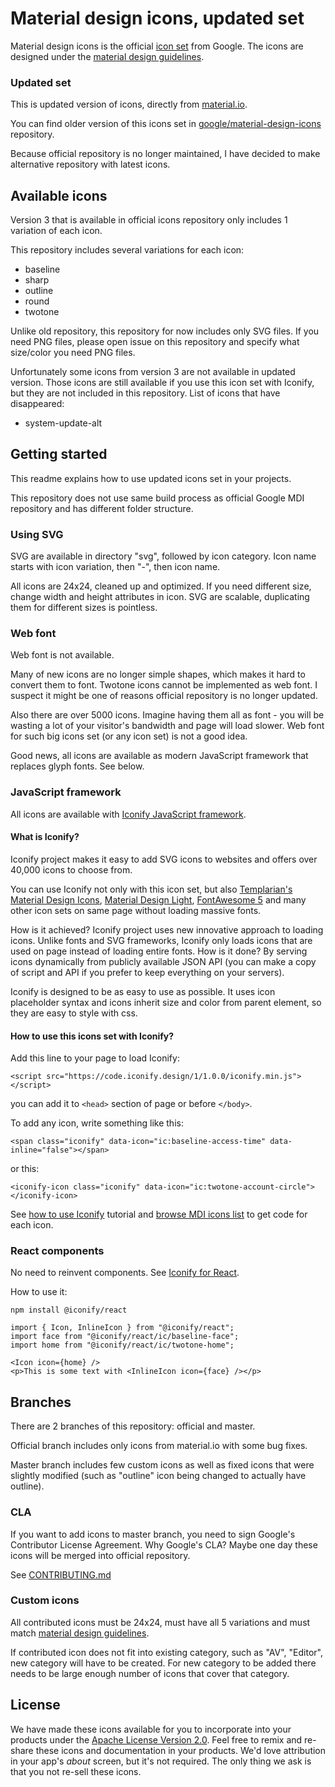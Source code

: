 # Material design icons, updated set

Material design icons is the official [icon set](https://www.google.com/design/spec/style/icons.html#icons-system-icons) from Google.  The icons are designed under the [material design guidelines](https://material.io/guidelines/).


### Updated set

This is updated version of icons, directly from [material.io](https://material.io/tools/icons/).

You can find older version of this icons set in [google/material-design-icons](https://github.com/google/material-design-icons) repository.

Because official repository is no longer maintained, I have decided to make alternative repository with latest icons.


## Available icons

Version 3 that is available in official icons repository only includes 1 variation of each icon.

This repository includes several variations for each icon:

* baseline
* sharp
* outline
* round
* twotone

Unlike old repository, this repository for now includes only SVG files. If you need PNG files, please open issue on this repository and specify what size/color you need PNG files.

Unfortunately some icons from version 3 are not available in updated version. Those icons are still available if you use this icon set with Iconify, but they are not included in this repository. List of icons that have disappeared:

* system-update-alt


## Getting started

This readme explains how to use updated icons set in your projects.

This repository does not use same build process as official Google MDI repository and has different folder structure.


### Using SVG

SVG are available in directory "svg", followed by icon category. Icon name starts with icon variation, then "-", then icon name.

All icons are 24x24, cleaned up and optimized. If you need different size, change width and height attributes in icon. SVG are scalable, duplicating them for different sizes is pointless.


### Web font

Web font is not available.

Many of new icons are no longer simple shapes, which makes it hard to convert them to font. Twotone icons cannot be implemented as web font. I suspect it might be one of reasons official repository is no longer updated.

Also there are over 5000 icons. Imagine having them all as font - you will be wasting a lot of your visitor's bandwidth and page will load slower. Web font for such big icons set (or any icon set) is not a good idea.

Good news, all icons are available as modern JavaScript framework that replaces glyph fonts. See below.


### JavaScript framework

All icons are available with [Iconify JavaScript framework](https://iconify.design/).

#### What is Iconify?

Iconify project makes it easy to add SVG icons to websites and offers over 40,000 icons to choose from.

You can use Iconify not only with this icon set, but also [Templarian's Material Design Icons](https://iconify.design/icon-sets/mdi/), [Material Design Light](https://iconify.design/icon-sets/mdi-light/), [FontAwesome 5](https://iconify.design/icon-sets/fa-regular/) and many other icon sets on same page without loading massive fonts.

How is it achieved? Iconify project uses new innovative approach to loading icons. Unlike fonts and SVG frameworks, Iconify only loads icons that are used on page instead of loading entire fonts. How is it done? By serving icons dynamically from publicly available JSON API (you can make a copy of script and API if you prefer to keep everything on your servers).

Iconify is designed to be as easy to use as possible. It uses icon placeholder syntax and icons inherit size and color from parent element, so they are easy to style with css.

#### How to use this icons set with Iconify?

Add this line to your page to load Iconify:

```
<script src="https://code.iconify.design/1/1.0.0/iconify.min.js"></script>
```

you can add it to ```<head>``` section of page or before ```</body>```.

To add any icon, write something like this:

```
<span class="iconify" data-icon="ic:baseline-access-time" data-inline="false"></span>
```
or this:
```
<iconify-icon class="iconify" data-icon="ic:twotone-account-circle"></iconify-icon>
```

See [how to use Iconify](https://iconify.design/docs/iconify-in-pages/) tutorial and [browse MDI icons list](https://iconify.design/icon-sets/ic/) to get code for each icon.


### React components

No need to reinvent components. See [Iconify for React](https://github.com/iconify-design/iconify-react).

How to use it:

```
npm install @iconify/react
```

```
import { Icon, InlineIcon } from "@iconify/react";
import face from "@iconify/react/ic/baseline-face";
import home from "@iconify/react/ic/twotone-home";
```

```
<Icon icon={home} />
<p>This is some text with <InlineIcon icon={face} /></p>
```


## Branches

There are 2 branches of this repository: official and master.

Official branch includes only icons from material.io with some bug fixes.

Master branch includes few custom icons as well as fixed icons that were slightly modified (such as "outline" icon being changed to actually have outline).

### CLA

If you want to add icons to master branch, you need to sign Google's Contributor License Agreement. Why Google's CLA? Maybe one day these icons will be merged into official repository.

See [CONTRIBUTING.md](https://github.com/google/.github/blob/master/CONTRIBUTING.md)

### Custom icons

All contributed icons must be 24x24, must have all 5 variations and must match [material design guidelines](https://material.io/design/).

If contributed icon does not fit into existing category, such as "AV", "Editor", new category will have to be created. For new category to be added there needs to be large enough number of icons that cover that category.


## License

We have made these icons available for you to incorporate into your products under the [Apache License Version 2.0](https://www.apache.org/licenses/LICENSE-2.0.txt). Feel free to remix and re-share these icons and documentation in your products.
We'd love attribution in your app's *about* screen, but it's not required. The only thing we ask is that you not re-sell these icons.
